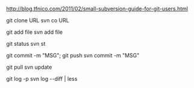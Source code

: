 http://blog.tfnico.com/2011/02/small-subversion-guide-for-git-users.html

git clone URL
svn co URL


git add file
svn add file


git status
svn st


git commit -m "MSG"; git push
svn commit -m "MSG"


git pull
svn update


git log -p
svn log --diff | less
